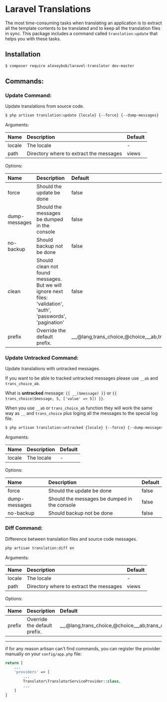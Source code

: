 # Laravel Translations

The most time-consuming tasks when translating an application is to extract all the template contents to be translated and to keep all the translation files in sync. This package includes a command called `translation:update` that helps you with these tasks.

## Installation

```sh
$ composer require alexeybob/laravel-translator dev-master
```

## Commands:
### Update Command:
Update translations from source code.
```sh
$ php artisan translation:update {locale} {--force} {--dump-messages}
```
Arguments:

 Name | Description | Default
:---------|:----------|:----------
 locale | The locale | - 
 path | Directory where to extract the messages | views 
 
Options:

 Name | Description | Default
:---------|:----------|:----------
 force | Should the update be done | false
 dump-messages |  Should the messages be dumped in the console | false 
 no-backup | Should backup not be done | false
 clean | Should clean not found messages. But we will ignore next files: 'validation', 'auth', 'passwords', 'pagination' | false 
 prefix | Override the default prefix. | __,@lang,trans_choice,@choice,__ab,trans_choice_ab 

### Update Untracked Command:
Update translations with untracked messages.

If you want to be able to tracked untracked messages please use `__ab` and `trans_choice_ab`.

What is **untracked** message: `{{ __($message) }}` or `{{ trans_choice($message, 5, ['value' => 5]) }}`.

When you use `__ab` or `trans_choice_ab` function they will work the same way as `__` and `trans_choice` plus loging all the messages to the special log file.
```sh
$ php artisan translation:untracked {locale} {--force} {--dump-messages}
```
Arguments:

 Name | Description | Default
:---------|:----------|:----------
 locale | The locale | - 
 
Options:

 Name | Description | Default
:---------|:----------|:----------
 force | Should the update be done | false
 dump-messages |  Should the messages be dumped in the console | false 
 no-backup | Should backup not be done | false

### Diff Command:
Difference between translation files and source code messages.
```sh
php artisan translation:diff en
```
Arguments:

 Name | Description | Default
:---------|:----------|:----------
 locale | The locale | - 
 path | Directory where to extract the messages | views 
 
 Options:

 Name | Description | Default
:---------|:----------|:----------
 prefix | Override the default prefix. | __,@lang,trans_choice,@choice,__ab,trans_choice_ab

-------

if for any reason artisan can't find commands, you can register the provider manually on your `config/app.php` file:

```php
return [
    ...
    'providers' => [
        ...
        Translator\TranslatorServiceProvider::class,
        ...
    ]
]
```
